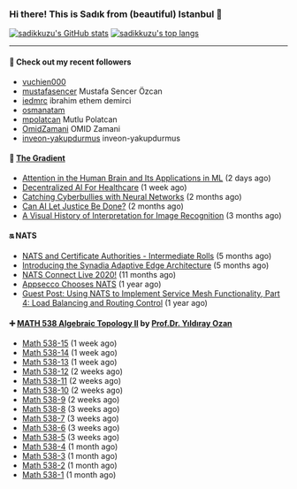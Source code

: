 ### Hi there! This is Sadık from (beautiful) Istanbul 👋

[![sadikkuzu's GitHub stats](https://github-readme-stats.vercel.app/api?username=sadikkuzu&show_icons=true&theme=dark&hide=stars&hide_title=true)](https://github.com/sadikkuzu)
[![sadikkuzu's top langs](https://github-readme-stats.vercel.app/api/top-langs/?username=sadikkuzu&langs_count=6&layout=compact&theme=dark&hide_title=true)](https://github.com/sadikkuzu)

---

#### 🔭 Check out my recent followers

- [vuchien000](https://github.com/vuchien000) 
- [mustafasencer](https://github.com/mustafasencer) Mustafa Sencer Özcan
- [iedmrc](https://github.com/iedmrc) ibrahim ethem demirci
- [osmanatam](https://github.com/osmanatam) 
- [mpolatcan](https://github.com/mpolatcan) Mutlu Polatcan
- [OmidZamani](https://github.com/OmidZamani) OMID Zamani
- [inveon-yakupdurmus](https://github.com/inveon-yakupdurmus) inveon-yakupdurmus


#### 🔻 [The Gradient](https://thegradient.pub)

- [Attention in the Human Brain and Its Applications in ML](https://thegradient.pub/attention-in-human-brain-and-its-applications-in-ml/) (2 days ago)
- [Decentralized AI For Healthcare](https://thegradient.pub/decentralized-ai-for-healthcare/) (1 week ago)
- [Catching Cyberbullies with Neural Networks](https://thegradient.pub/catching-cyberbullies-with-neural-networks/) (2 months ago)
- [Can AI Let Justice Be Done?](https://thegradient.pub/robot-judges/) (2 months ago)
- [A Visual History of Interpretation for Image Recognition](https://thegradient.pub/a-visual-history-of-interpretation-for-image-recognition/) (3 months ago)


#### 🔛 NATS

- [NATS and Certificate Authorities - Intermediate Rolls](https://nats.io/blog/nats-blogpost-ca/) (5 months ago)
- [Introducing the Synadia Adaptive Edge Architecture](https://nats.io/blog/synadia-adaptive-edge/) (5 months ago)
- [NATS Connect Live 2020!](https://nats.io/blog/nats-connect-live-2020/) (11 months ago)
- [Appsecco Chooses NATS](https://nats.io/blog/appsecco-chooses-nats/) (1 year ago)
- [Guest Post: Using NATS to Implement Service Mesh Functionality, Part 4: Load Balancing and Routing Control](https://nats.io/blog/nats-to-implement-service-mesh-functionality-part3-metrics/) (1 year ago)


#### ➕ [MATH 538 Algebraic Topology II](https://www.youtube.com/playlist?list=PLBMmiR8tC9UmP3YhW1R2tNSqTCpq-kaDh) by [Prof.Dr. Yıldıray Ozan](http://users.metu.edu.tr/ozan/indexEng.html)

- [Math 538-15](https://www.youtube.com/watch?v=yYKRWqFoEAA) (1 week ago)
- [Math 538-14](https://www.youtube.com/watch?v=F-nlSTM2rbk) (1 week ago)
- [Math 538-13](https://www.youtube.com/watch?v=iy_J8-IdNTc) (1 week ago)
- [Math 538-12](https://www.youtube.com/watch?v=Fr7bi_ErYOg) (2 weeks ago)
- [Math 538-11](https://www.youtube.com/watch?v=YkpWe1fjOX8) (2 weeks ago)
- [Math 538-10](https://www.youtube.com/watch?v=6uHBO7i_Rac) (2 weeks ago)
- [Math 538-9](https://www.youtube.com/watch?v=ufL4DoyVKg4) (2 weeks ago)
- [Math 538-8](https://www.youtube.com/watch?v=e5yO7Dh6e70) (3 weeks ago)
- [Math 538-7](https://www.youtube.com/watch?v=4H4QaPwjb7o) (3 weeks ago)
- [Math 538-6](https://www.youtube.com/watch?v=zQ--uRnYu7o) (3 weeks ago)
- [Math 538-5](https://www.youtube.com/watch?v=S4e5jGol5Nk) (3 weeks ago)
- [Math 538-4](https://www.youtube.com/watch?v=IhmA_gXjPVc) (1 month ago)
- [Math 538-3](https://www.youtube.com/watch?v=ouhicmNal20) (1 month ago)
- [Math 538-2](https://www.youtube.com/watch?v=xqBTFQDlWQE) (1 month ago)
- [Math 538-1](https://www.youtube.com/watch?v=pUcb8QkYp7E) (1 month ago)



